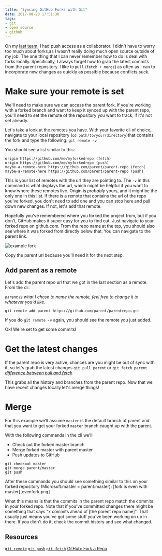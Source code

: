```yaml
---
title: "Syncing GitHub Forks with Git"
date: 2017-08-23 17:51:38
tags: 
- git
- open source
- github
---
```


On my [last team](https://github.com/github/visualstudio), I had push access as a collaborator. I didn't have to worry too much about forks,as I wasn't really doing much open source outside of my job. The one thing that I can never remember how to do is deal with forks locally. Specifically, I always forget how to grab the latest commits from the parent repository. I like to `pull` (`fetch + merge`) as often as I can to incorporate new changes as quickly as possible because conflicts suck.

# Make sure your remote is set
We'll need to make sure we can access the parent fork. If you're working with a forked branch and want to keep it synced up with the parent repo, you'll need to set the remote of the repository you want to track, if it's not set already. 

Let's take a look at the remotes you have. With your favorite cli of choice, navigate to your local repository (`cd path/to/your/directory`)that contains the fork and type the following:
`git remote -v`

You should see a list similar to this:
```
origin https://github.com/me/myforkedrepo (fetch)
origin https://github.com/me/myforkedrepo (push)
maybe-a-remote-here https://github.com/parent/parent-repo (fetch)
maybe-a-remote-here https://github.com/parent/parent-repo (push)
```

This is your list of remotes with the url they are pointing to. The `-v` in this command is what displays the url, which might be helpful if you want to know where these remotes live. Origin is _probably_ yours, and it might be the only one in this list. If there is a remote that contains the url of the repo you've forked, you don't need to add one and you can stop here and pull down new changes. If not, let's add that remote.

Hopefully you've remembered where you forked the project from, but if you don't, GitHub makes it super easy for you to find out. Just navigate to your forked repo on github.com. From the repo name at the top, you should also see where it was forked from directly below that. You can navigate to the parent link.

![example fork](/img/ghforkinfo.png)

Copy the parent url because you'll need it for the next step.

## Add parent as a remote
Let's add the parent repo url that we got in the last section as a remote. From the cli:

_`parent` is what I chose to name the remote, feel free to change it to whatever you'd like._

```
git remote add parent https://github.com/parent/parentrepo.git
```

If you do `git remote -v` again, you should see the remote you just added.

Ok! We're set to get some commits!

# Get the latest changes

If the parent repo is very active, chances are you might be out of sync with it, so let's grab the latest changes
`git pull parent` or `git fetch parent` _[difference between pull and fetch](https://stackoverflow.com/questions/292357/what-is-the-difference-between-git-pull-and-git-fetch)_

This grabs all the history and branches from the parent repo. Now that we have recent changes locally let's merge things!

# Merge

For this example we'll assume `master` is the default branch of parent and that you want to get your forked `master` branch caught up with the parent. 

With the following commands in the cli we'll 
- Check out the forked master branch
- Merge forked master with parent master
- Push updates to GitHub

```
git checkout master
git merge parent/master
git push
```

After these commands you should see something similar to this on your forked repository (Microsoft:master = parent:master):
[fork is even with master][evenfork.png]

What this means is that the commits in the parent repo match the commits in your forked repo. Note that if you've committed changes there might be something that says "x commits ahead of [the parent repo name]". That usually just means you've got some stuff you've been working on up in there. If you didn't do it, check the commit history and see what changed.

## Resources
[`git remote`](https://git-scm.com/docs/git-remote)
[`git push`](https://git-scm.com/docs/git-push)
[`git fetch`](https://git-scm.com/docs/git-fetch)
[GitHub: Fork a Repo](https://help.github.com/articles/fork-a-repo/)



